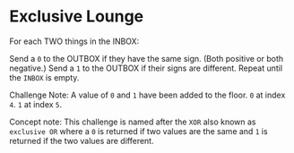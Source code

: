 # Exclusive Lounge 

For each TWO things in the INBOX:

Send a `0` to the OUTBOX if they have the same sign. (Both positive or both negative.)
Send a `1` to the OUTBOX if their signs are different. Repeat until the `INBOX` is empty.

Challenge Note: A value of `0` and `1` have been added to the floor. `0` at index `4`. `1` at index `5`. 

Concept note: This challenge is named after the `XOR` also known as `exclusive OR` where a `0` is returned
if two values are the same and `1` is returned if the two values are different. 
